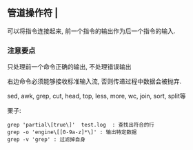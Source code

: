 ## 管道操作符 |

可以将指令连接起来, 前一个指令的输出作为后一个指令的输入.

### 注意要点

只处理前一个命令正确的输出, 不处理错误输出

右边命令必须能够接收标准输入流, 否则传递过程中数据会被抛弃.

sed, awk, grep, cut, head, top, less, more, wc, join, sort, split等



栗子:

```shell
grep 'partial\[true\]'  test.log  : 查找出符合的行
grep -o 'engine\[[0-9a-z]*\]' : 输出特定数据
grep -v 'grep' : 过滤掉自身




```




























